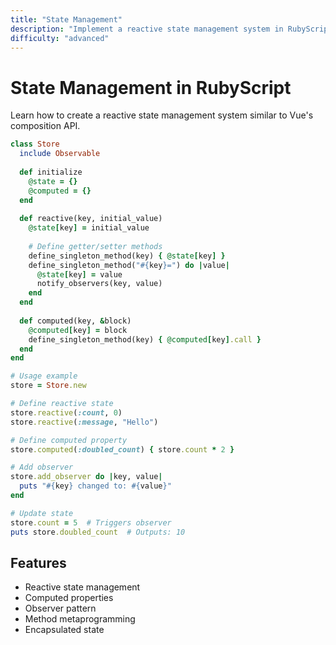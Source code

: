 ```yaml
---
title: "State Management"
description: "Implement a reactive state management system in RubyScript"
difficulty: "advanced"
---
```


# State Management in RubyScript

Learn how to create a reactive state management system similar to Vue's composition API.

```ruby
class Store
  include Observable
  
  def initialize
    @state = {}
    @computed = {}
  end
  
  def reactive(key, initial_value)
    @state[key] = initial_value
    
    # Define getter/setter methods
    define_singleton_method(key) { @state[key] }
    define_singleton_method("#{key}=") do |value|
      @state[key] = value
      notify_observers(key, value)
    end
  end
  
  def computed(key, &block)
    @computed[key] = block
    define_singleton_method(key) { @computed[key].call }
  end
end

# Usage example
store = Store.new

# Define reactive state
store.reactive(:count, 0)
store.reactive(:message, "Hello")

# Define computed property
store.computed(:doubled_count) { store.count * 2 }

# Add observer
store.add_observer do |key, value|
  puts "#{key} changed to: #{value}"
end

# Update state
store.count = 5  # Triggers observer
puts store.doubled_count  # Outputs: 10
```

## Features

- Reactive state management
- Computed properties
- Observer pattern
- Method metaprogramming
- Encapsulated state